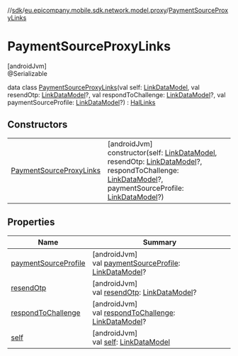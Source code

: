 //[sdk](../../../index.md)/[eu.epicompany.mobile.sdk.network.model.proxy](../index.md)/[PaymentSourceProxyLinks](index.md)

# PaymentSourceProxyLinks

[androidJvm]\
@Serializable

data class [PaymentSourceProxyLinks](index.md)(val self: [LinkDataModel](../../eu.epicompany.mobile.android.data.network.model.hypermedia/-link-data-model/index.md), val resendOtp: [LinkDataModel](../../eu.epicompany.mobile.android.data.network.model.hypermedia/-link-data-model/index.md)?, val respondToChallenge: [LinkDataModel](../../eu.epicompany.mobile.android.data.network.model.hypermedia/-link-data-model/index.md)?, val paymentSourceProfile: [LinkDataModel](../../eu.epicompany.mobile.android.data.network.model.hypermedia/-link-data-model/index.md)?) : [HalLinks](../../eu.epicompany.mobile.android.data.network.model.hypermedia/-hal-links/index.md)

## Constructors

| | |
|---|---|
| [PaymentSourceProxyLinks](-payment-source-proxy-links.md) | [androidJvm]<br>constructor(self: [LinkDataModel](../../eu.epicompany.mobile.android.data.network.model.hypermedia/-link-data-model/index.md), resendOtp: [LinkDataModel](../../eu.epicompany.mobile.android.data.network.model.hypermedia/-link-data-model/index.md)?, respondToChallenge: [LinkDataModel](../../eu.epicompany.mobile.android.data.network.model.hypermedia/-link-data-model/index.md)?, paymentSourceProfile: [LinkDataModel](../../eu.epicompany.mobile.android.data.network.model.hypermedia/-link-data-model/index.md)?) |

## Properties

| Name | Summary |
|---|---|
| [paymentSourceProfile](payment-source-profile.md) | [androidJvm]<br>val [paymentSourceProfile](payment-source-profile.md): [LinkDataModel](../../eu.epicompany.mobile.android.data.network.model.hypermedia/-link-data-model/index.md)? |
| [resendOtp](resend-otp.md) | [androidJvm]<br>val [resendOtp](resend-otp.md): [LinkDataModel](../../eu.epicompany.mobile.android.data.network.model.hypermedia/-link-data-model/index.md)? |
| [respondToChallenge](respond-to-challenge.md) | [androidJvm]<br>val [respondToChallenge](respond-to-challenge.md): [LinkDataModel](../../eu.epicompany.mobile.android.data.network.model.hypermedia/-link-data-model/index.md)? |
| [self](self.md) | [androidJvm]<br>val [self](self.md): [LinkDataModel](../../eu.epicompany.mobile.android.data.network.model.hypermedia/-link-data-model/index.md) |
